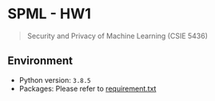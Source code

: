 # SPML - HW1
> Security and Privacy of Machine Learning (CSIE 5436)

## Environment
- Python version: `3.8.5`
- Packages: Please refer to [requirement.txt](./requirement.txt)
